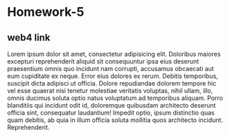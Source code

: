# Homework-5

## web4 link

Lorem ipsum dolor sit amet, consectetur adipisicing elit. Doloribus
maiores excepturi reprehenderit aliquid sit consequuntur ipsa eius
deserunt praesentium omnis quo incidunt nam corrupti, accusamus
obcaecati aut eum cupiditate ex neque. Error eius dolores ex rerum.
Debitis temporibus, suscipit dicta adipisci ut officia. Dolore
repudiandae dolorem tempore hic vel esse quaerat nisi tenetur
molestiae veritatis voluptas, nihil ullam, illo, omnis ducimus soluta
optio natus voluptatum ad temporibus aliquam. Porro blanditiis qui
incidunt odit id, doloremque quibusdam architecto deserunt officia
sint, consequatur laudantium! Impedit optio, ipsum distinctio quas
quam debitis, ab quia in illum officia soluta mollitia quos architecto
incidunt. Reprehenderit.
